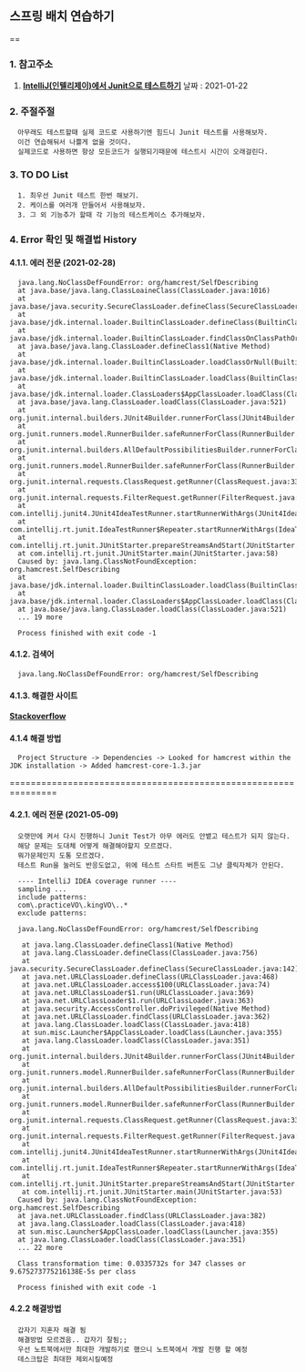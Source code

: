## 스프링 배치 연습하기
==
### 1. 참고주소
1. [**IntelliJ(인텔리제이)에서 Junit으로 테스트하기**](https://youagain.tistory.com/9)
   날짜 : 2021-01-22

### 2. 주절주절
      아무래도 테스트할때 실제 코드로 사용하기엔 힘드니 Junit 테스트를 사용해보자.
      이건 연습해둬서 나쁠게 없을 것이다.
      실제코드로 사용하면 항상 모든코드가 실행되기때문에 테스트시 시간이 오래걸린다.
### 3. TO DO List
      1. 최우선 Junit 테스트 한번 해보기.
      2. 케이스를 여러개 만들어서 사용해보자.
      3. 그 외 기능추가 할때 각 기능의 테스트케이스 추가해보자.

### 4. Error 확인 및 해결법 History
#### 4.1.1. 에러 전문 (2021-02-28)
      java.lang.NoClassDefFoundError: org/hamcrest/SelfDescribing
	  at java.base/java.lang.ClassLoaineClass(ClassLoader.java:1016)
	  at java.base/java.security.SecureClassLoader.defineClass(SecureClassLoader.java:174)
	  at java.base/jdk.internal.loader.BuiltinClassLoader.defineClass(BuiltinClassLoader.java:800)
	  at java.base/jdk.internal.loader.BuiltinClassLoader.findClassOnClassPathOrNull(BuiltinClassLoader.java:698)
	  at java.base/java.lang.ClassLoader.defineClass1(Native Method)
	  at java.base/jdk.internal.loader.BuiltinClassLoader.loadClassOrNull(BuiltinClassLoader.java:621)
	  at java.base/jdk.internal.loader.BuiltinClassLoader.loadClass(BuiltinClassLoader.java:579)
	  at java.base/jdk.internal.loader.ClassLoaders$AppClassLoader.loadClass(ClassLoaders.java:178)
	  at java.base/java.lang.ClassLoader.loadClass(ClassLoader.java:521)
	  at org.junit.internal.builders.JUnit4Builder.runnerForClass(JUnit4Builder.java:10)
	  at org.junit.runners.model.RunnerBuilder.safeRunnerForClass(RunnerBuilder.java:59)
	  at org.junit.internal.builders.AllDefaultPossibilitiesBuilder.runnerForClass(AllDefaultPossibilitiesBuilder.java:26)
	  at org.junit.runners.model.RunnerBuilder.safeRunnerForClass(RunnerBuilder.java:59)
	  at org.junit.internal.requests.ClassRequest.getRunner(ClassRequest.java:33)
	  at org.junit.internal.requests.FilterRequest.getRunner(FilterRequest.java:36)
	  at com.intellij.junit4.JUnit4IdeaTestRunner.startRunnerWithArgs(JUnit4IdeaTestRunner.java:49)
	  at com.intellij.rt.junit.IdeaTestRunner$Repeater.startRunnerWithArgs(IdeaTestRunner.java:33)
	  at com.intellij.rt.junit.JUnitStarter.prepareStreamsAndStart(JUnitStarter.java:230)
	  at com.intellij.rt.junit.JUnitStarter.main(JUnitStarter.java:58)
      Caused by: java.lang.ClassNotFoundException: org.hamcrest.SelfDescribing
      at java.base/jdk.internal.loader.BuiltinClassLoader.loadClass(BuiltinClassLoader.java:581)
      at java.base/jdk.internal.loader.ClassLoaders$AppClassLoader.loadClass(ClassLoaders.java:178)
      at java.base/java.lang.ClassLoader.loadClass(ClassLoader.java:521)
      ... 19 more
   
      Process finished with exit code -1
#### 4.1.2. 검색어
      java.lang.NoClassDefFoundError: org/hamcrest/SelfDescribing
#### 4.1.3. 해결한 사이트
   [**Stackoverflow**](https://stackoverflow.com/questions/62290927/intellij-java-lang-noclassdeffounderror-org-hamcrest-selfdescribing)
#### 4.1.4 해결 방법
      Project Structure -> Dependencies -> Looked for hamcrest within the JDK installation -> Added hamcrest-core-1.3.jar
===============================================================

#### 4.2.1. 에러 전문 (2021-05-09)
      오랫만에 켜서 다시 진행하니 Junit Test가 아무 에러도 안뱉고 테스트가 되지 않는다.
      해당 문제는 도대체 어떻게 해결해야할지 모르겠다.
      뭐가문제인지 도통 모르겠다.
      테스트 Run을 눌러도 반응도없고, 위에 테스트 스타트 버튼도 그냥 클릭자체가 안된다.

      ---- IntelliJ IDEA coverage runner ----
      sampling ...
      include patterns:
      com\.practiceVO\.kingVO\..*
      exclude patterns:
      
      java.lang.NoClassDefFoundError: org/hamcrest/SelfDescribing

       at java.lang.ClassLoader.defineClass1(Native Method)
       at java.lang.ClassLoader.defineClass(ClassLoader.java:756)
       at java.security.SecureClassLoader.defineClass(SecureClassLoader.java:142)
       at java.net.URLClassLoader.defineClass(URLClassLoader.java:468)
       at java.net.URLClassLoader.access$100(URLClassLoader.java:74)
       at java.net.URLClassLoader$1.run(URLClassLoader.java:369)
       at java.net.URLClassLoader$1.run(URLClassLoader.java:363)
       at java.security.AccessController.doPrivileged(Native Method)
       at java.net.URLClassLoader.findClass(URLClassLoader.java:362)
       at java.lang.ClassLoader.loadClass(ClassLoader.java:418)
       at sun.misc.Launcher$AppClassLoader.loadClass(Launcher.java:355)
       at java.lang.ClassLoader.loadClass(ClassLoader.java:351)
       at org.junit.internal.builders.JUnit4Builder.runnerForClass(JUnit4Builder.java:10)
       at org.junit.runners.model.RunnerBuilder.safeRunnerForClass(RunnerBuilder.java:59)
       at org.junit.internal.builders.AllDefaultPossibilitiesBuilder.runnerForClass(AllDefaultPossibilitiesBuilder.java:26)
       at org.junit.runners.model.RunnerBuilder.safeRunnerForClass(RunnerBuilder.java:59)
       at org.junit.internal.requests.ClassRequest.getRunner(ClassRequest.java:33)
       at org.junit.internal.requests.FilterRequest.getRunner(FilterRequest.java:36)
       at com.intellij.junit4.JUnit4IdeaTestRunner.startRunnerWithArgs(JUnit4IdeaTestRunner.java:50)
       at com.intellij.rt.junit.IdeaTestRunner$Repeater.startRunnerWithArgs(IdeaTestRunner.java:33)
       at com.intellij.rt.junit.JUnitStarter.prepareStreamsAndStart(JUnitStarter.java:220)
       at com.intellij.rt.junit.JUnitStarter.main(JUnitStarter.java:53)
      Caused by: java.lang.ClassNotFoundException: org.hamcrest.SelfDescribing
      at java.net.URLClassLoader.findClass(URLClassLoader.java:382)
      at java.lang.ClassLoader.loadClass(ClassLoader.java:418)
      at sun.misc.Launcher$AppClassLoader.loadClass(Launcher.java:355)
      at java.lang.ClassLoader.loadClass(ClassLoader.java:351)
      ... 22 more
      
      Class transformation time: 0.0335732s for 347 classes or 9.675273775216138E-5s per class
      
      Process finished with exit code -1
#### 4.2.2 해결방법
      갑자기 지혼자 해결 됨
      해결방법 모르겠음.. 갑자기 잘됨;;    
      우선 노트북에서만 최대한 개발하기로 했으니 노트북에서 개발 진행 할 예정
      데스크탑은 최대한 제외시킬예정
            